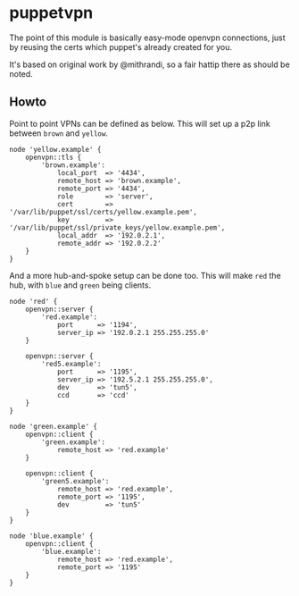 puppetvpn
=========

The point of this module is basically easy-mode openvpn connections, just by reusing the certs which puppet's already created for you.

It's based on original work by @mithrandi, so a fair hattip there as should be noted.

Howto
-----

Point to point VPNs can be defined as below. This will set up a p2p link between `brown` and `yellow`.

```
node 'yellow.example' {
    openvpn::tls {
        'brown.example':
            local_port  => '4434',
            remote_host => 'brown.example',
            remote_port => '4434',
            role        => 'server',
            cert        => '/var/lib/puppet/ssl/certs/yellow.example.pem',
            key         => '/var/lib/puppet/ssl/private_keys/yellow.example.pem',
            local_addr  => '192.0.2.1',
            remote_addr => '192.0.2.2'
    }
}
```

And a more hub-and-spoke setup can be done too. This will make `red` the hub, with `blue` and `green` being clients.

```
node 'red' {
    openvpn::server {
        'red.example':
            port      => '1194',
            server_ip => '192.0.2.1 255.255.255.0'
    }

    openvpn::server {
        'red5.example':
            port      => '1195',
            server_ip => '192.5.2.1 255.255.255.0',
            dev       => 'tun5',
            ccd       => 'ccd'
    }
}
```

```
node 'green.example' {
    openvpn::client {
        'green.example':
            remote_host => 'red.example'
    }

    openvpn::client {
        'green5.example':
            remote_host => 'red.example',
            remote_port => '1195',
            dev         => 'tun5'
    }
}
```

```
node 'blue.example' {
    openvpn::client {
        'blue.example':
            remote_host => 'red.example',
            remote_port => '1195'
    }
}
```
